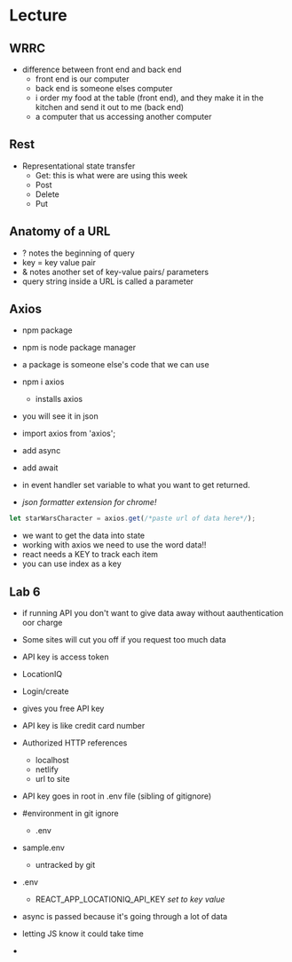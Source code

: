 # Lecture

## WRRC

- difference between front end and back end
  - front end is our computer
  - back end is someone elses computer
  - i order my food at the table (front end), and they make it in the kitchen and send it out to me (back end)
  - a computer that us accessing another computer

## Rest

- Representational state transfer
  - Get: this is what were are using this week
  - Post
  - Delete
  - Put

## Anatomy of a URL

- ? notes the beginning of query
- key = key value pair
- & notes another set of key-value pairs/ parameters
- query string inside a URL is called a parameter

## Axios

- npm package
- npm is node package manager
- a package is someone else's code that we can use
- npm i axios
  - installs axios
- you will see it in json
- import axios from 'axios';
- add async
- add await

- in event handler set variable to what you want to get returned. 
- *json formatter extension for chrome!*

``` js
let starWarsCharacter = axios.get(/*paste url of data here*/);
```

- we want to get the data into state
- working with axios we need to use the word data!!
- react needs a KEY to track each item
- you can use index as a key

## Lab 6

- if running API you don't want to give data away without aauthentication oor charge
- Some sites will cut you off if you request too much data
- API key is access token

- LocationIQ
- Login/create
- gives you free API key
- API key is like credit card number
- Authorized HTTP references
  - localhost
  - netlify
  - url to site
- API key goes in root in .env file (sibling of gitignore)
- #environment in git ignore
  - .env
- sample.env
  - untracked by git
- .env
  - REACT_APP_LOCATIONIQ_API_KEY
  *set to key value*

- async is passed because it's going through a lot of data
- letting JS know it could take time
- 